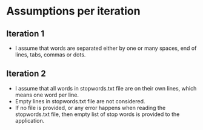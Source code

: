 # Assumptions per iteration

## Iteration 1

- I assume that words are separated either by one or many spaces, end of lines, tabs, commas or dots.

## Iteration 2

- I assume that all words in stopwords.txt file are on their own lines, which means one word per line.
- Empty lines in stopwords.txt file are not considered.
- If no file is provided, or any error happens when reading the stopwords.txt file, then empty list of stop words is provided to the application.

